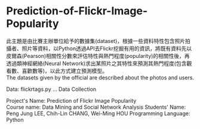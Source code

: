 # Prediction-of-Flickr-Image-Popularity
  
此主題是由比賽主辦單位給予的數據集(dataset)，根據一些資料特性包含照片拍攝者、照片等資料，以Python透過API去Flickr挖掘有用的資訊，將既有資料先以皮爾森(Pearson)相關性分數來評估特性與熱門程度(popularity)的相關性後，再透過類神經網絡(Neural Network)求出某照片之其特性來預測其熱門程度(包含觀看數、喜歡數等)，以此方式建立預測模型。  
The datasets given by the official are described about the photos and users. 

Data:
   flickrtags.py ... Data Collection    
     
  
Project's Name: Prediction of Flickr Image Popularity  
Course name: Data Mining and Social Network Analysis
Students' Name: Peng Jung LEE, Chih-Lin CHANG, Wei-Ming HOU 
Programming Language: Python
